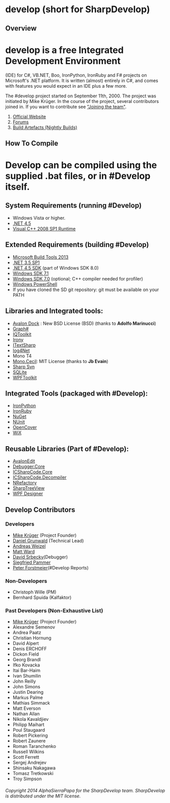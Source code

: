 # develop (short for SharpDevelop) 

## Overview

 # develop is a free Integrated Development Environment
(IDE) for C#, VB.NET, Boo, IronPython, IronRuby and F# projects on Microsoft's
.NET platform. It is written (almost) entirely in C#, and comes with features 
you would expect in an IDE plus a few more.

The #develop project started on September 11th, 2000. The project was initiated
by Mike Krüger. In the course of the project, several contributors joined in.
If you want to contribute see ["Joining the team"](https://github.com/icsharpcode/SharpDevelop/wiki/Joining-the-Team).

1. [Official Website](http://www.icsharpcode.net/OpenSource/SD/Default.aspx)
2. [Forums](http://community.sharpdevelop.net/forums/)
3. [Build Artefacts (Nightly Builds)](http://build.sharpdevelop.net/BuildArtefacts)

## How To Compile
 # Develop can be compiled using the supplied .bat files, or in #Develop itself.

## System Requirements (running #Develop)

 - Windows Vista or higher.
 - [.NET 4.5](http://www.microsoft.com/en-au/download/details.aspx?id=30653)
 - [Visual C++ 2008 SP1 Runtime](http://www.microsoft.com/downloads/details.aspx?familyid=A5C84275-3B97-4AB7-A40D-3802B2AF5FC2&displaylang=en)

## Extended Requirements (building #Develop)

 - [Microsoft Build Tools 2013](http://www.microsoft.com/en-us/download/details.aspx?id=40760)
 - [.NET 3.5 SP1](http://www.microsoft.com/en-au/download/details.aspx?id=22)
 - [.NET 4.5 SDK](http://msdn.microsoft.com/en-us/windows/desktop/hh852363.aspx) (part of Windows SDK 8.0)
 - [Windows SDK 7.1](http://www.microsoft.com/downloads/details.aspx?familyid=6B6C21D2-2006-4AFA-9702-529FA782D63B)
 - [Windows SDK 7.0](http://www.microsoft.com/en-us/download/details.aspx?id=3138) (optional; C++ compiler needed for profiler)
 - [Windows PowerShell](http://www.microsoft.com/en-us/download/details.aspx?id=34595)
 - If you have cloned the SD git repository: git must be available on your PATH
 
## Libraries and Integrated tools:

* [Avalon Dock](http://avalondock.codeplex.com/) : New BSD License (BSD) (thanks to **Adolfo Marinucci**)
* [Graph#](https://graphsharp.codeplex.com/)
* [IQToolkit](https://iqtoolkit.codeplex.com/)
* [Irony](https://irony.codeplex.com/)
* [ITextSharp](http://sourceforge.net/projects/itextsharp/)
* [log4Net](https://github.com/apache/log4net)
* Mono T4
* [Mono.Cecil](https://github.com/jbevain/cecil): MIT License (thanks to **Jb Evain**)
* [Sharp Svn](https://sharpsvn.open.collab.net/)
* [SQLite](https://sqlite.org/)
* [WPFToolkit](https://wpf.codeplex.com/)

## Integrated Tools (packaged with #Develop):

* [IronPython](http://ironpython.net/)
* [IronRuby](https://ironruby.codeplex.com/)
* [NuGet](https://nuget.codeplex.com/)
* [NUnit](http://www.nunit.org/)
* [OpenCover](https://github.com/OpenCover/opencover)
* [WiX](https://wix.codeplex.com/)

## Reusable Libraries (Part of #Develop):

* [AvalonEdit](http://avalonedit.net/)
* [Debugger.Core](https://github.com/icsharpcode/SharpDevelop/tree/master/src/AddIns/Debugger/Debugger.Core)
* [ICSharpCode.Core](https://github.com/icsharpcode/SharpDevelop/tree/master/src/Main/Core)
* [ICSharpCode.Decompiler](https://github.com/icsharpcode/SharpDevelop/tree/master/src/Libraries/ICSharpCode.Decompiler)
* [NRefactory](https://github.com/icsharpcode/NRefactory)
* [SharpTreeView](https://github.com/icsharpcode/SharpDevelop/tree/master/src/Libraries/SharpTreeView)
* [WPF Designer]( https://github.com/icsharpcode/SharpDevelop/tree/master/src/AddIns/DisplayBindings/WpfDesign)

## Develop Contributors

### Developers

* [Mike Krüger](https://github.com/mkrueger) (Project Founder)
* [Daniel Grunwald](https://github.com/dgrunwald) (Technical Lead)
* [Andreas Weizel](https://github.com/Rpinski)
* [Matt Ward](https://github.com/mrward)
* [David Srbecky](https://github.com/dsrbecky)(Debugger)
* [Siegfried Pammer](https://github.com/siegfriedpammer)
* [Peter Forstmeier]( https://github.com/PeterForstmeier)(#Develop Reports)	

### Non-Developers

* Christoph Wille (PM)
* Bernhard Spuida (Kalfaktor)

### Past Developers (Non-Exhaustive List)

* [Mike Krüger](https://github.com/mkrueger) (Project Founder)
* Alexandre Semenov
* Andrea Paatz
* Christian Hornung
* David Alpert
* Denis ERCHOFF
* Dickon Field
* Georg Brandl
* Ifko Kovacka
* Itai Bar-Haim
* Ivan Shumilin
* John Reilly
* John Simons
* Justin Dearing
* Markus Palme
* Mathias Simmack
* Matt Everson
* Nathan Allan
* Nikola Kavaldjiev
* Philipp Maihart
* Poul Staugaard
* Robert Pickering
* Robert Zaunere
* Roman Taranchenko
* Russell Wilkins
* Scott Ferrett
* Sergej Andrejev
* Shinsaku Nakagawa
* Tomasz Tretkowski
* Troy Simpson

###### Copyright 2014 AlphaSierraPapa for the SharpDevelop team. SharpDevelop is distributed under the MIT license.
